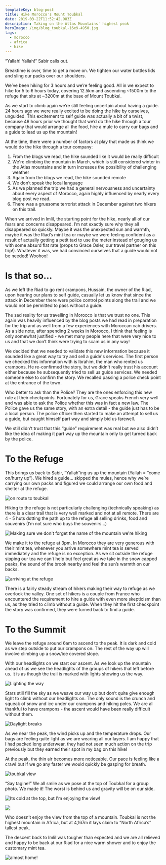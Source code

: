 ```yaml
---
templateKey: blog-post
title: Hike Morocco's Mount Toubkal
date: 2019-03-22T11:52:42.983Z
description: Taking on the Atlas Mountains' highest peak
heroImage: /img/blog_toubkal-16x9-4950.jpg
tags:
  - morocco
  - africa
  - hike
---
```

“Yallah! Yallah!” Sabir calls out.

Breaktime is over, time to get a move on. We tighten our water bottles lids and sling our packs over our shoulders.

We’ve been hiking for 3 hours and we’re feeling good. All in we expect to hike for 5 to 6 hours today, covering 12.5km and ascending \~1500m to the refuge that sits at \~3200m at the base of Mount Toubkal.

As we start to climb again we’re still feeling uncertain about having a guide. 24 hours ago we were really excited to be doing the hike by ourselves, unguided. This excitement to self guide was actually a bit of a twist, because 48 hours prior we thought that we’d do the hike through a tour company that would arrange all the food, hire a mule to carry our bags and a guide to lead us up the mountain! 

At the time, there were a number of factors at play that made us think we would do the hike through a tour company:

1. From the blogs we read, the hike sounded like it would be really difficult
2. We're climbing the mountain in March, which is still considered winter in the Atlas mountains and in turn increases the possibility of challenging weather
3. Again from the blogs we read, the hike sounded remote
4. We don’t speak the local language
5. As we planned the trip we had a general nervousness and uncertainty about every aspect of Morocco, again highly influenced by nearly every blog post we read.
6. There was a gruesome terrorist attack in December against two hikers on this trail. 

When we arrived in Imlil, the starting point for the hike, nearly all of our fears and concerns disappeared. I’m not exactly sure why they all disappeared so quickly. Maybe it was the unexpected sun and warmth, maybe it was the Riad’s mint tea or maybe we were feeling confident as a result of actually getting a petit taxi to use the meter instead of gouging us with some absurd flat rate (props to Grace Osler, our travel partner on this trip!). Whatever it was, we had convinced ourselves that a guide would not be needed! Woohoo!

# Is that so…

As we left the Riad to go rent crampons, Hussain, the owner of the Riad, upon hearing our plans to self guide, casually let us know that since the attack in December there were police control points along the trail and we would not be permitted to pass without a guide.

The sad reality for us travelling in Morocco is that we trust no one. This again was heavily influenced by the blog posts we had read in preparation for the trip and as well from a few experiences with Moroccan cab drivers. As a side note, after spending 2 weeks in Morocco, I think that feeling is only somewhat justified - we met many people here that were very nice to us and that we don’t think were trying to scam us in any way! 

We decided that we needed to validate this new information because it sounded like a great way to try and sell a guide's services. The first person we checked this information with is Ibrahim, the man who rented us crampons. He re-confirmed the story, but we didn't really trust his account either because he subsequently tried to sell us guide services. We needed someone else to confirm the story. We recalled passing a police check point at the entrance of the town. 

Who better to ask than the Police? They are the ones enforcing this new rule at their checkpoints. Fortunately for us, Grace speaks French very well and was able to ask the Police whether this was in fact a new law. The Police gave us the same story, with an extra detail - the guide just has to be a local person. The police officer then started to make an attempt to sell us a guide, but caught himself part way and simply bid us farewell.

We still didn’t trust that this “guide” requirement was real but we also didn’t like the idea of making it part way up the mountain only to get turned back by the police.

# To the Refuge

This brings us back to Sabir, “Yallah”ing us up the mountain (Yallah = “come on/hurry up”). We hired a guide… skipped the mules, hence why we’re carrying our own packs and figured we could arrange our own food and shelter at the refuge.

![on route to toubkal](/img/blog_mttoubkal-5x7.jpg "on route to toubkal")

Hiking to the refuge is not particularly challenging (technically speaking) as there is a clear trail that is very well marked and not at all remote. There are 4 - 5 huts dotting the path up to the refuge all selling drinks, food and souvenirs (I’m not sure who buys the souvenirs…)

![](/img/blog_toubkal-5x7-5531.jpg "Making sure we don't forget the name of the mountain we're hiking")

We make it to the refuge at 3pm. In Morocco they are very generous with their mint tea, whenever you arrive somewhere mint tea is served immediately and the refuge is no exception. As we sit outside the refuge sipping our tea we can't help but feel great as we take in the snow capped peaks, the sound of the brook nearby and feel the sun’s warmth on our backs. 

![arriving at the refuge](/img/blog_toubkal-5x7-0168.jpg "arriving at the refuge")

There is a fairly steady stream of hikers making their way to refuge as we overlook the valley. One set of hikers is a couple from France who encountered the requirement to hire a guide with even more skepticism than us, as they tried to climb without a guide. When they hit the first checkpoint the story was confirmed, they were turned back to find a guide.

# To the Summit

We leave the refuge around 6am to ascend to the peak. It is dark and cold as we step outside to put our crampons on. The rest of the way up will involve climbing up a snow/ice covered slope. 

With our headlights on we start our ascent. As we look up the mountain ahead of us we see the headlights of the groups of hikers that left before us. It is as though the trail is marked with lights showing us the way.

![Lighting the way](/img/blog_toubkal-lights-5x7-4969.jpg "Lighting the way")

Stars still fill the sky as we weave our way up but don’t quite give enough light to climb without our headlights on. The only sound is the crunch and squeak of snow and ice under our crampons and hiking poles. We are all thankful to have crampons - the ascent would have been really difficult without them. 

![Daylight breaks](/img/blog_toubkalvalley-16x9-0219.jpg "Daylight breaks")

As we near the peak, the wind picks up and the temperature drops. Our bags are feeling quite light as we are wearing all our layers. I am happy that I had packed long underwear, they had not seen much action on the trip previously but they earned their spot in my bag on this hike!

At the peak, the thin air becomes more noticeable. Our pace is feeling like a crawl but if we go any faster we would quickly be gasping for breath.

![toubkal view](/img/blog_toubkal-5x7-5659.jpg "toubkal view")

“Say tagine!” We all smile as we pose at the top of Toubkal for a group photo. We made it! The worst is behind us and gravity will be on our side. 

![Its cold at the top, but I'm enjoying the view!](/img/blog_toubkal-5x7-0233.jpg "Its cold at the top, but I'm enjoying the view!")

![](/img/blog_gracesummit-5x7-5664.jpg)

Who doesn’t enjoy the view from the top of a mountain. Toubkal is not the highest mountain in Africa, but at 4,167m it lays claim to “North Africa’s” tallest peak.

The descent back to Imlil was tougher than expected and we are all relieved and happy to be back at our Riad for a nice warm shower and to enjoy the customary mint tea.

![almost home!](/img/blog_toubkal-5x7-5710.jpg "almost home!")
